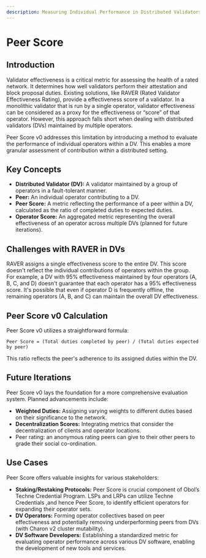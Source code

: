 ```yaml
---
description: Measuring Individual Performance in Distributed Validators
---
```


# Peer Score

## Introduction

Validator effectiveness is a critical metric for assessing the health of a rated network. It determines how well validators perform their attestation and block proposal duties. Existing solutions, like RAVER (Rated Validator Effectiveness Rating), provide a effectiveness score of a validator. In a monolithic validator that is run by a single operator, validator effectiveness can be considered as a proxy for the effectiveness or “score” of that operator. However, this approach falls short when dealing with distributed validators (DVs) maintained by multiple operators.

Peer Score v0 addresses this limitation by introducing a method to evaluate the performance of individual operators within a DV. This enables a more granular assessment of contribution within a distributed setting.

## Key Concepts

* **Distributed Validator (DV):** A validator maintained by a group of operators in a fault-tolerant manner.
* **Peer:** An individual operator contributing to a DV.
* **Peer Score:** A metric reflecting the performance of a peer within a DV, calculated as the ratio of completed duties to expected duties.
* **Operator Score:** An aggregated metric representing the overall effectiveness of an operator across multiple DVs (planned for future iterations).

## Challenges with RAVER in DVs

RAVER assigns a single effectiveness score to the entire DV. This score doesn't reflect the individual contributions of operators within the group. For example, a DV with 95% effectiveness maintained by four operators (A, B, C, and D) doesn't guarantee that each operator has a 95% effectiveness score. It's possible that even if operator D is frequently offline, the remaining operators (A, B, and C) can maintain the overall DV effectiveness.

## Peer Score v0 Calculation

Peer Score v0 utilizes a straightforward formula:

`Peer Score = (Total duties completed by peer) / (Total duties expected by peer)`

This ratio reflects the peer's adherence to its assigned duties within the DV.

## Future Iterations

Peer Score v0 lays the foundation for a more comprehensive evaluation system. Planned advancements include:

* **Weighted Duties:** Assigning varying weights to different duties based on their significance to the network.
* **Decentralization Scores:** Integrating metrics that consider the decentralization of clients and operator locations.
* Peer rating: an anonymous rating peers can give to their other peers to grade their social co-ordination.

## Use Cases

Peer Score offers valuable insights for various stakeholders:

* **Staking/Restaking Protocols:** Peer Score is crucial component of Obol’s Techne Credential Program. LSPs and LRPs can utilize Techne Credentials ,and hence Peer Score, to identify efficient operators for expanding their operator sets.
* **DV Operators:** Forming operator collectives based on peer effectiveness and potentially removing underperforming peers from DVs (with Charon v2 cluster mutability).
* **DV Software Developers:** Establishing a standardized metric for evaluating operator performance across various DV software, enabling the development of new tools and services.
